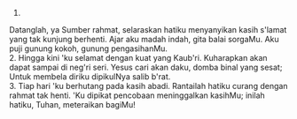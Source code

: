 1.
Datanglah, ya Sumber rahmat, selaraskan hatiku menyanyikan
kasih s'lamat yang tak kunjung berhenti. Ajar aku madah indah,
gita balai sorgaMu. Aku puji gunung kokoh, gunung pengasihanMu.
<br>
2.
Hingga kini 'ku selamat dengan kuat yang Kaub'ri.
Kuharapkan akan dapat sampai di neg'ri seri.
Yesus cari akan daku, domba binal yang sesat;
Untuk membela diriku dipikulNya salib b'rat.
<br>
3.
Tiap hari 'ku berhutang pada kasih abadi.
Rantailah hatiku curang dengan rahmat tak henti.
'Ku dipikat pencobaan meninggalkan kasihMu;
inilah hatiku, Tuhan, meteraikan bagiMu!